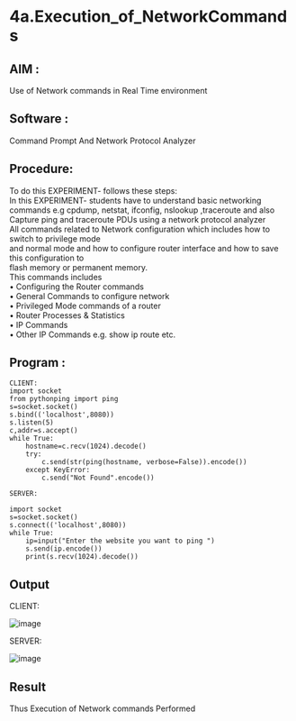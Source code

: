 # 4a.Execution_of_NetworkCommands
## AIM :

Use of Network commands in Real Time environment

## Software : 

Command Prompt And Network Protocol Analyzer

## Procedure:

To do this EXPERIMENT- follows these steps:
<BR>
In this EXPERIMENT- students have to understand basic networking commands e.g cpdump, netstat, ifconfig, nslookup ,traceroute and also Capture ping and traceroute PDUs using a network protocol analyzer 
<BR>
All commands related to Network configuration which includes how to switch to privilege mode
<BR>
and normal mode and how to configure router interface and how to save this configuration to
<BR>
flash memory or permanent memory.
<BR>
This commands includes
<BR>
• Configuring the Router commands
<BR>
• General Commands to configure network
<BR>
• Privileged Mode commands of a router 
<BR>
• Router Processes & Statistics
<BR>
• IP Commands
<BR>
• Other IP Commands e.g. show ip route etc.
<BR>

## Program :

```
CLIENT:
import socket 
from pythonping import ping 
s=socket.socket() 
s.bind(('localhost',8080)) 
s.listen(5) 
c,addr=s.accept() 
while True: 
    hostname=c.recv(1024).decode() 
    try: 
        c.send(str(ping(hostname, verbose=False)).encode()) 
    except KeyError: 
        c.send("Not Found".encode())

SERVER:
 
import socket 
s=socket.socket() 
s.connect(('localhost',8080)) 
while True: 
    ip=input("Enter the website you want to ping ") 
    s.send(ip.encode()) 
    print(s.recv(1024).decode()) 
```

## Output

CLIENT:

![image](https://github.com/user-attachments/assets/f49ceaf8-9573-47ba-865d-a1ad2eca3842)


SERVER:

![image](https://github.com/user-attachments/assets/5e6f83b9-a809-4f8b-9f9e-05315abec447)



## Result
Thus Execution of Network commands Performed 
